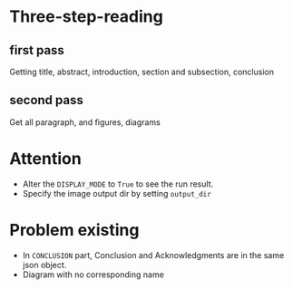 # Three-step-reading
## first pass
Getting title,
abstract,
introduction,
section and subsection,
conclusion
## second pass
Get all paragraph, and figures, diagrams

# Attention
+ Alter the `DISPLAY_MODE` to `True` to see the run result.
+ Specify the image output dir by setting `output_dir` 
# Problem existing
+ In `CONCLUSION` part, Conclusion and Acknowledgments are in the same json object. 
+ Diagram with no corresponding name